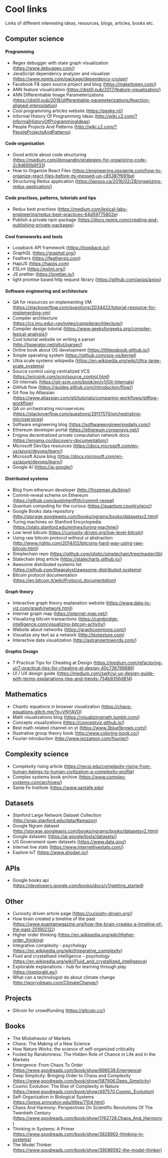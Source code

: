 # Cool links

Links of different interesting ideas, resources, blogs, articles, books etc.

## Computer science


#### Programming

- Regex debugger with state graph visualization (https://www.debuggex.com/)
- JavaScript dependency analyzer and visualizer (https://www.npmjs.com/package/dependency-cruiser)
- Facebook F8 open source project and blog (https://makeitopen.com/)
- ANN feature visualization (https://distill.pub/2017/feature-visualization/)
- ANN Differentiable Image Parameterizations (https://distill.pub/2018/differentiable-parameterizations/#section-aligned-interpolation)
- Cool programming articles website (https://peeke.nl/)
- Informal History Of Programming Ideas (http://wiki.c2.com/?InformalHistoryOfProgrammingIdeas)
- People Projects And Patterns (http://wiki.c2.com/?PeopleProjectsAndPatterns)

#### Code organisation

- Good article about code structuring (https://medium.com/@msandin/strategies-for-organizing-code-2c9d690b6f33)
- How to Organize React Files (https://engineering.opsgenie.com/how-to-organize-react-files-before-its-messed-up-c85387f691be)
- Structuring Redux application (https://jaysoo.ca/2016/02/28/organizing-redux-application/)


#### Code practises, patterns, tutorials and tips

- Redux best practises (https://medium.com/lexical-labs-engineering/redux-best-practices-64d59775802e)
- Publish a private npm package (https://docs.npmjs.com/creating-and-publishing-private-packages)


#### Cool frameworks and tools

- Loopback API framework (https://loopback.io/)
- GraphQL (https://graphql.org/)
- Feathers (https://feathersjs.com)
- HapiJS (https://hapijs.com)
- ESLint (https://eslint.org/)
- JS prettier (https://prettier.io/)
- light promise based http request library (https://github.com/axios/axios)


#### Software engineering and architecture

- QA for resources on implementing VM (https://stackoverflow.com/questions/2034422/tutorial-resource-for-implementing-vm)
- Compiler architecture (https://cs.lmu.edu/~ray/notes/compilerarchitecture/)
- Compiler design tutorial (https://www.geeksforgeeks.org/compiler-lexical-analysis/)
- Cool tutorial website on writing a parser (http://lisperator.net/pltut/parser/)
- Online book about OS development (https://littleosbook.github.io/)
- Simple operating system (https://github.com/sos-os/kernel)
- Ultra scale systems wikipedia (https://en.wikipedia.org/wiki/Ultra-large-scale_systems)
- Source control using centralized VCS (https://ericsink.com/scm/source_control.html)
- Git internals (https://git-scm.com/book/en/v1/Git-Internals)
- GitHub flow (https://guides.github.com/introduction/flow/)
- Git flow by Atlassian (https://www.atlassian.com/git/tutorials/comparing-workflows/gitflow-workflow)
- QA on orchestrating microservices (https://stackoverflow.com/questions/29117570/orchestrating-microservices)
- Software engineering blog (https://softwareengineeringdaily.com/)
- Ethereum developer portal (https://ethereum.consensys.net/)
- Enigma decentralized private computation network docs (https://enigma.co/discovery-documentation/)
- Microsoft DevOps resources (https://docs.microsoft.com/en-us/azure/devops/learn/)
- Microsoft Azure blog (https://docs.microsoft.com/en-us/azure/devops/learn/)
- Google AI (https://ai.google/)

#### Distributed systems

- Blog from ethereum developer (http://frozeman.de/blog/)
- Commit-reveal scheme on Ethereum (https://github.com/austintgriffith/commit-reveal)
- Quantum computing for the curious (https://quantum.country/qcvc)
- Google Books data repository (http://storage.googleapis.com/books/ngrams/books/datasetsv2.html)
- Turing machines on Stanford Encyclopedia (https://plato.stanford.edu/entries/turing-machine/)
- Low level bitcoin (https://curiosity-driven.org/low-level-bitcoin)
- Using raw bitcoin protocol without ui abstraction (http://www.righto.com/2014/02/bitcoins-hard-way-using-raw-bitcoin.html)
- Simplechain repo (https://github.com/olistic/simplechain/tree/master/lib)
- Statechain blog article (https://statecharts.github.io/)
- Awesome distributed systems list (https://github.com/theanalyst/awesome-distributed-systems)
- Bitcoin protocol documentation (https://en.bitcoin.it/wiki/Protocol_documentation)

#### Graph theory

- Interactive graph theory explanation website (https://www.data-to-viz.com/graph/network.html)
- Internet graph map (https://internet-map.net/)
- Visualizing bitcoin transactions (https://cambridge-intelligence.com/visualizing-bitcoin-activity/)
- Website about networks (https://graphcommons.com/)
- Visualize any text as a network (http://textexture.com)
- Interactive data visualization (http://astrangertowords.com/)

#### Graphic Design

- 7 Practical Tips for Cheating at Design (https://medium.com/refactoring-ui/7-practical-tips-for-cheating-at-design-40c736799886)
- UI / UX design guide (https://medium.com/swlh/ui-ux-design-guide-with-terms-explanations-tips-and-trends-754b9356d914) 


## Mathematics

- Chaotic equations in browser visualization (https://chaos-equations.glitch.me/?p=VNYAVO)
- Math visualizations blog (https://visualizingmath.tumblr.com/)
- Concepts visualizations (https://conceptviz.github.io/)
- Best math related channel on yt (https://www.3blue1brown.com/)
- Illustrative group theory book (http://www.coloring-book.co/)
- Fourier introduction (http://www.jezzamon.com/fourier/)

## Complexity science

- Complexity rising article (https://necsi.edu/complexity-rising-from-human-beings-to-human-civilization-a-complexity-profile)
- Complex systems book archive (https://www.complex-systems.com/archives/)
- Santa Fe Institute (https://www.santafe.edu)

## Datasets

- Stanford Large Network Dataset Collection (http://snap.stanford.edu/data/#amazon)
- Google Ngram dataset (http://storage.googleapis.com/books/ngrams/books/datasetsv2.html)
- Google datasets (https://ai.google/tools/datasets/)
- US Government open datasets (https://www.data.gov/)
- Internet live stats (https://www.internetlivestats.com/)
- Explore IoT (https://www.shodan.io/)

## APIs

- Google books api (https://developers.google.com/books/docs/v1/getting_started)

## Other

- Curiosity driven article page (https://curiosity-driven.org/)
- How brain created a timeline of the past (https://www.quantamagazine.org/how-the-brain-creates-a-timeline-of-the-past-20190212/)
- Higher order thinking (https://en.wikipedia.org/wiki/Higher-order_thinking)
- Integrative complexity - psychology (https://en.wikipedia.org/wiki/Integrative_complexity)
- Fluid and crystallised intelligence - psychology (https://en.wikipedia.org/wiki/Fluid_and_crystallized_intelligence)
- Explorable explanations - hub for learning through play (https://explorabl.es/)
- What can a technologist do about climate change (http://worrydream.com/ClimateChange/)


## Projects

- Gitcoin for crowdfunding (https://gitcoin.co/)


## Books

- The Misbehavior of Markets
- Chaos: The Making of a New Science
- How Nature Works: the science of self-organized criticality
- Fooled by Randomness: The Hidden Role of Chance in Life and in the Markets
- Emergence: From Chaos To Order (https://www.goodreads.com/book/show/896539.Emergence)
- Deep Simplicity: Bringing Order to Chaos and Complexity (https://www.goodreads.com/book/show/587906.Deep_Simplicity)
- Cosmic Evolution: The Rise of Complexity in Nature (https://www.goodreads.com/book/show/497570.Cosmic_Evolution)
- Self-Organization in Biological Systems (https://press.princeton.edu/titles/7104.html)
- Chaos And Harmony: Perspectives On Scientific Revolutions Of The Twentieth Century (https://www.goodreads.com/book/show/1762728.Chaos_And_Harmony)
- Thinking in Systems: A Primer (https://www.goodreads.com/book/show/3828902-thinking-in-systems)
- The Model Thinker (https://www.goodreads.com/book/show/39088592-the-model-thinker)
